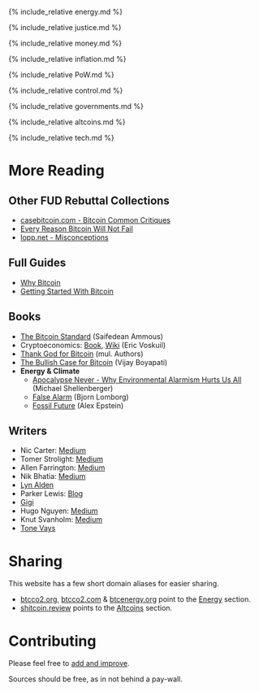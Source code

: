 {% include_relative energy.md %}

{% include_relative justice.md %}

{% include_relative money.md %}

{% include_relative inflation.md %}

{% include_relative PoW.md %}

{% include_relative control.md %}

{% include_relative governments.md %}

{% include_relative altcoins.md %}

{% include_relative tech.md %}

# More Reading

## Other FUD Rebuttal Collections

* [casebitcoin.com - Bitcoin Common Critiques](https://casebitcoin.com/critiques)
* [Every Reason Bitcoin Will Not Fail](https://safehodl.github.io/failure)
* [lopp.net - Misconceptions](https://www.lopp.net/bitcoin-information/getting-started.html#misconceptions)

## Full Guides

* [Why Bitcoin](https://tomerstrolight.medium.com/why-bitcoin-the-series-660fe20ec244)
* [Getting Started With Bitcoin](https://www.lopp.net/bitcoin-information/getting-started.html)

## Books

* [The Bitcoin Standard](https://saifedean.com/book/) (Saifedean Ammous)
* Cryptoeconomics: [Book](https://voskuil.org/cryptoeconomics/), [Wiki](https://github.com/libbitcoin/libbitcoin-system/wiki/Cryptoeconomics) (Eric Voskuil)
* [Thank God for Bitcoin](https://www.amazon.com/Thank-God-Bitcoin-Corruption-Redemption/dp/1641991216) (mul. Authors)
* [The Bullish Case for Bitcoin](https://www.bullishcaseforbitcoin.com/) (Vijay Boyapati)
* **Energy & Climate**
  * [Apocalypse Never - Why Environmental Alarmism Hurts Us All](https://www.amazon.com/Apocalypse-Never-Environmental-Alarmism-Hurts/dp/0063001691) (Michael Shellenberger)
  * [False Alarm](https://www.amazon.com/False-Alarm-Climate-Change-Trillions/dp/1541647475/) (Bjorn Lomborg)
  * [Fossil Future](https://www.amazon.com/Fossil-Future-Flourishing-Requires-Gas-Not/dp/0593420411) (Alex Epstein)
  
## Writers

* Nic Carter: [Medium](https://medium.com/@nic__carter)
* Tomer Strolight: [Medium](https://tomerstrolight.medium.com/)
* Allen Farrington: [Medium](https://allenfarrington.medium.com/)
* Nik Bhatia: [Medium](https://timevalueofbtc.medium.com/)
* [Lyn Alden](https://www.lynalden.com/author/penumbra/)
* Parker Lewis: [Blog](https://unchained-capital.com/blog/author/plewis/)
* [Gigi](https://dergigi.com/bitcoin/)
* Hugo Nguyen: [Medium](https://hugonguyen.medium.com/)
* Knut Svanholm: [Medium](https://medium.com/@knut.svanholm)
* [Tone Vays](https://tonevays.com/)

# Sharing

This website has a few short domain aliases for easier sharing.

* [btcco2.org](http://btcco2.org), [btcco2.com](http://btcco2.com) & [btcenergy.org](http://btcenergy.org) point to the [Energy](#energy) section.
* [shitcoin.review](http://shitcoin.review) points to the [Altcoins](#altcoins) section.

# Contributing

Please feel free to [add and improve](https://github.com/pox/EndTheFUD).

Sources should be free, as in not behind a pay-wall.
